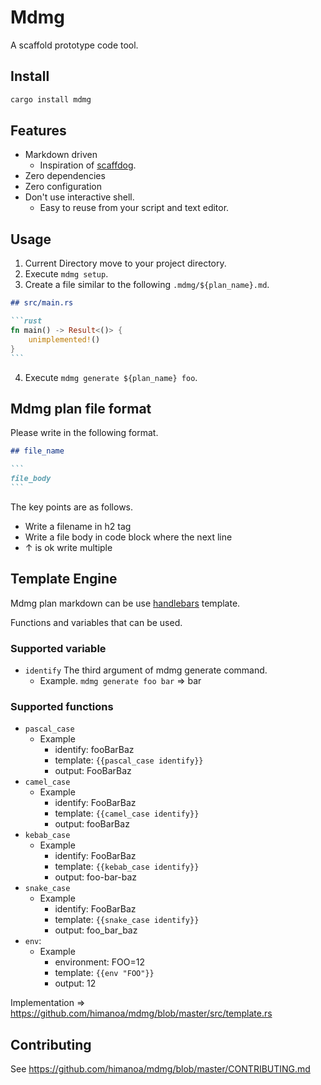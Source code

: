 # Mdmg

A scaffold prototype code tool.

## Install

```bash
cargo install mdmg
```

## Features 

- Markdown driven
  - Inspiration of [scaffdog](https://github.com/cats-oss/scaffdog).
- Zero dependencies
- Zero configuration
- Don't use interactive shell.
  - Easy to reuse from your script and text editor.

## Usage

1. Current Directory move to your project directory.
2. Execute `mdmg setup`.
3. Create a file similar to the following `.mdmg/${plan_name}.md`.

~~~markdown
## src/main.rs

```rust
fn main() -> Result<()> {
    unimplemented!()
}
```
~~~

4. Execute `mdmg generate ${plan_name} foo`.

## Mdmg plan file format

Please write in the following format.

~~~markdown
## file_name

```
file_body
```
~~~

The key points are as follows.

- Write a filename in h2 tag
- Write a file body in code block where the next line
- ↑ is ok write multiple

## Template Engine

Mdmg plan markdown can be use [handlebars](https://github.com/sunng87/handlebars-rust) template.

Functions and variables that can be used.

### Supported variable

- `identify` The third argument of mdmg generate command.
  - Example. `mdmg generate foo bar` => bar

### Supported functions

- `pascal_case`
  - Example
    - identify: fooBarBaz
    - template: `{{pascal_case identify}}`
    - output: FooBarBaz
- `camel_case`
  - Example
    - identify: FooBarBaz
    - template: `{{camel_case identify}}`
    - output: fooBarBaz
- `kebab_case`
  - Example
    - identify: FooBarBaz
    - template: `{{kebab_case identify}}`
    - output: foo-bar-baz
- `snake_case`
  - Example
    - identify: FooBarBaz
    - template: `{{snake_case identify}}`
    - output: foo\_bar\_baz
- `env`:  
  - Example
    - environment: FOO=12
    - template: `{{env "FOO"}}`
    - output: 12

Implementation => https://github.com/himanoa/mdmg/blob/master/src/template.rs

## Contributing

See https://github.com/himanoa/mdmg/blob/master/CONTRIBUTING.md
